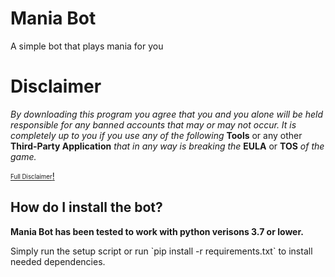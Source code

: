 # Mania Bot
A simple bot that plays mania for you

# Disclaimer 
*By downloading this program you agree that you and you alone will be held responsible for any banned accounts that may or may not occur. It is completely up to you if you use any of the following* **Tools** or any other **Third-Party Application** *that in any way is breaking the* **EULA** or **TOS** *of the game.*       
<p><a href="https://github.com/assassinsorrow/Mania-Bot/blob/master/DISCLAIMER.md"><sub><sup>Full Disclaimer</sup></sub>!</a></p>


## How do I install the bot?
<p><strong>Mania Bot has been tested to work with python verisons 3.7 or lower.</strong><p>
<p>Simply run the setup script or run `pip install -r requirements.txt` to install needed dependencies.<p>
